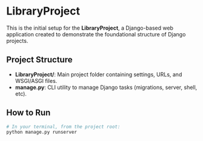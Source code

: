 # LibraryProject

This is the initial setup for the **LibraryProject**, a Django-based web application created to demonstrate the foundational structure of Django projects.

## Project Structure

- **LibraryProject/**: Main project folder containing settings, URLs, and WSGI/ASGI files.
- **manage.py**: CLI utility to manage Django tasks (migrations, server, shell, etc).

## How to Run

```bash
# In your terminal, from the project root:
python manage.py runserver
